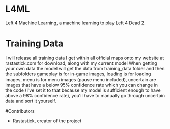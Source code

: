 # L4ML
Left 4 Machine Learning, a machine learning to play Left 4 Dead 2.

# Training Data
I will release all training data I get within all official maps onto my website at rastastick.com for download, along with my current model
When getting your own data the model will get the data from training_data folder and then the subfolders gameplay is for in-game images, loading is for loading images, menu is for menu images (pause menu included), uncertain are images that have a below 95% confidence rate which you can change in the code (I've set it to that because my model is sufficient enough to have above a 98% confidence rate), you'll have to manually go through uncertain data and sort it yourself.


#Contributors
- Rastastick, creator of the project
